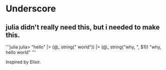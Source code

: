 Underscore
==========

julia didn't really need this, but i needed to make this.
---------------------------------------------------------

'''julia
    julia> "hello" |> (@_ string(" world")) |> (@_ string("why, ", $1))
    "why, hello world"
'''

Inspired by Elixir.

